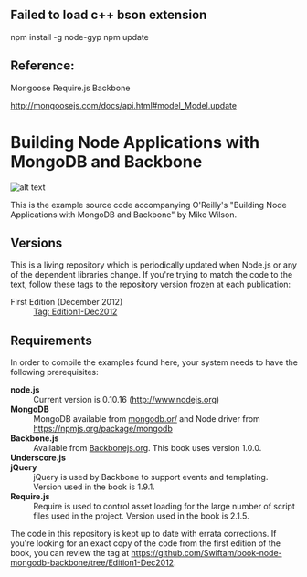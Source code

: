 ## Failed to load c++ bson extension
npm install -g node-gyp
npm update

## Reference:
Mongoose
Require.js
Backbone

http://mongoosejs.com/docs/api.html#model_Model.update

<h1>Building Node Applications with MongoDB and Backbone</h1>

![alt text][cover]

<p>This is the example source code accompanying O'Reilly's "Building Node Applications with MongoDB and Backbone" by Mike Wilson.</p>

<h2>Versions</h2>

<p>This is a living repository which is periodically updated when Node.js or any of the
dependent libraries change. If you're trying to match the code to the text, follow these
tags to the repository version frozen at each publication:

<dl>
  <dt>First Edition (December 2012)</dt>
  <dd><a href="https://github.com/Swiftam/book-node-mongodb-backbone/tree/Edition1-Dec2012">Tag: Edition1-Dec2012</a></dd>
</dl>

<h2>Requirements</h2>

<p>In order to compile the examples found here, your system needs to have the following prerequisites:</p>

<dl>

<dt><strong>node.js</strong></dt>
<dd>Current version is 0.10.16 (<a href='http://nodejs.org/'>http://www.nodejs.org</a>)</dd>

<dt><strong>MongoDB</strong></dt>
<dd>MongoDB available from <a href='http://docs.mongodb.org/manual/installation/'>mongodb.or/</a> and Node driver from <a href='https://npmjs.org/package/mongodb'>https://npmjs.org/package/mongodb</a></dd>

<dt><strong>Backbone.js</strong></dt>
<dd>Available from <a href='http://www.http://backbonejs.org/'>Backbonejs.org</a>. This book uses version 1.0.0.</dd>

<dt><strong>Underscore.js</strong>

<dt><strong>jQuery</strong></dt>
<dd>jQuery is used by Backbone to support events and templating. Version used in the book is 1.9.1.</dd>

<dt><strong>Require.js</strong></dt>
<dd>Require is used to control asset loading for the large number of script files used in the project. Version used in the book is 2.1.5.</dd>

</dl>

<p>The code in this repository is kept up to date with errata corrections. If you're looking for an exact copy of the code from the first edition of the book, you can review the tag at <a href="https://github.com/Swiftam/book-node-mongodb-backbone/tree/Edition1-Dec2012">https://github.com/Swiftam/book-node-mongodb-backbone/tree/Edition1-Dec2012</a>.</p>

[cover]: https://raw.github.com/Swiftam/book-node-mongodb-backbone/master/images/cat.gif "Building Node Applications with MongoDB and Backbone"
